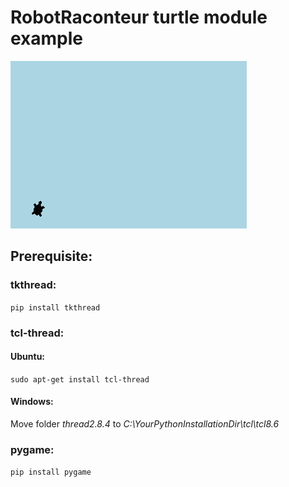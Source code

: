 # RobotRaconteur turtle module example
![](images/turtle.gif)

## Prerequisite:
### tkthread:
`pip install tkthread`
### tcl-thread:
#### Ubuntu:
`sudo apt-get install tcl-thread`
#### Windows:
Move folder *thread2.8.4* to *C:\YourPythonInstallationDir\tcl\tcl8.6*
### pygame:
`pip install pygame`

